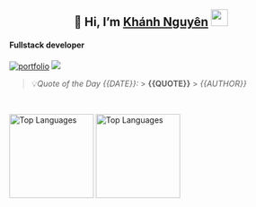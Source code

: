 <!-- <img align="left" src="/Private/images/kn.jpg" width=300> -->

<h2 align="center">
  💞️ Hi, I’m <a href="https://knguyen1411b.vercel.app/">Khánh Nguyên</a>
  <img src="https://media.giphy.com/media/hvRJCLFzcasrR4ia7z/giphy.gif" width="30px"/>
</h2>

<h4>Fullstack developer</h4>

[![portfolio](https://img.shields.io/badge/my_portfolio-000?style=for-the-badge&logo=ko-fi&logoColor=white)](https://knguyen1411b.vercel.app/) ![](https://komarev.com/ghpvc/?username=knguyen1411b&style=for-the-badge)

> 💡*Quote of the Day {{DATE}}:* > **{{QUOTE}}** > _{{AUTHOR}}_

<br clear="both">

<img src="https://github-readme-stats.vercel.app/api/top-langs?username=KNguyen1411b&hide=html,scss,stylus,blade,jupyter%20notebook,vim%20script,css,shell3&theme=tokyonight&show_icons=true&layout=compact" alt="Top Languages" height="150" /> <img src="https://github-readme-stats.vercel.app/api?username=knguyen1411b&show_icons=true&hide=issues,contribs&count_private=true&theme=tokyonight&show_icons=true" alt="Top Languages" height="150"/>
